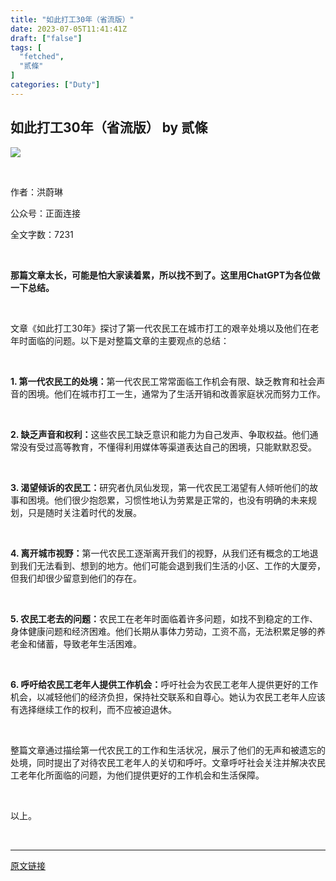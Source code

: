 ```yaml
---
title: "如此打工30年（省流版）"
date: 2023-07-05T11:41:41Z
draft: ["false"]
tags: [
  "fetched",
  "贰條"
]
categories: ["Duty"]
---
```

如此打工30年（省流版） by 贰條
------
<div><section data-role="outer" label="edit by 135editor"><section data-role="paragraph"><section><span><img data-backh="364" data-backw="546" data-ratio="0.6666666666666666" data-src="https://mmbiz.qpic.cn/sz_mmbiz_jpg/0GYk4awRxfVpUZRib1BAvUroRgbbIqCCTJ0ly9LJDKHwwZPhPAFHdo8PwZLbOew0K8CnEoFldj76SQyBllSItKA/640?wx_fmt=jpeg" data-type="jpeg" data-w="1080" src="https://mmbiz.qpic.cn/sz_mmbiz_jpg/0GYk4awRxfVpUZRib1BAvUroRgbbIqCCTJ0ly9LJDKHwwZPhPAFHdo8PwZLbOew0K8CnEoFldj76SQyBllSItKA/640?wx_fmt=jpeg"></span></section><p><br></p><p><span>作者：洪蔚琳 </span></p><p><span>公众号：正面连接</span></p><p><span>全文字数：7231</span></p><p><br></p><p><strong><span>那篇文章太长，可能是怕大家读着累，所以找不到了。这里用ChatGPT为各位做一下总结。</span></strong></p><p><br></p><p><span>文章《如此打工30年》探讨了第一代农民工在城市打工的艰辛处境以及他们在老年时面临的问题。以下是对整篇文章的主要观点的总结：</span></p><p><br></p><p><strong><span>1. 第一代农民工的处境：</span></strong><span>第一代农民工常常面临工作机会有限、缺乏教育和社会声音的困境。他们在城市打工一生，通常为了生活开销和改善家庭状况而努力工作。</span></p><p><br></p><p><strong><span>2. 缺乏声音和权利：</span></strong><span>这些农民工缺乏意识和能力为自己发声、争取权益。他们通常没有受过高等教育，不懂得利用媒体等渠道表达自己的困境，只能默默忍受。</span></p><p><br></p><p><strong><span>3. 渴望倾诉的农民工：</span></strong><span>研究者仇凤仙发现，第一代农民工渴望有人倾听他们的故事和困境。他们很少抱怨累，习惯性地认为劳累是正常的，也没有明确的未来规划，只是随时关注着时代的发展。</span></p><p><br></p><p><strong><span>4. 离开城市视野：</span></strong><span>第一代农民工逐渐离开我们的视野，从我们还有概念的工地退到我们无法看到、想到的地方。他们可能会退到我们生活的小区、工作的大厦旁，但我们却很少留意到他们的存在。</span></p><p><br></p><p><strong><span>5. 农民工老去的问题：</span></strong><span>农民工在老年时面临着许多问题，如找不到稳定的工作、身体健康问题和经济困难。他们长期从事体力劳动，工资不高，无法积累足够的养老金和储蓄，导致老年生活困难。</span></p><p><br></p><p><strong><span>6. 呼吁给农民工老年人提供工作机会：</span></strong><span>呼吁社会为农民工老年人提供更好的工作机会，以减轻他们的经济负担，保持社交联系和自尊心。她认为农民工老年人应该有选择继续工作的权利，而不应被迫退休。</span></p><p><br></p><p><span>整篇文章通过描绘第一代农民工的工作和生活状况，展示了他们的无声和被遗忘的处境，同时提出了对待农民工老年人的关切和呼吁。文章呼吁社会关注并解决农民工老年化所面临的问题，为他们提供更好的工作机会和生活保障。</span></p><p><br></p><p><span>以上。</span></p><p><span><br></span></p><section><mp-common-profile data-pluginname="mpprofile" data-id="MzIwNzA5NDc5Mg==" data-headimg="http://mmbiz.qpic.cn/mmbiz_png/0GYk4awRxfXCficGJz6upqfRiaCVeZ7lapAPUvoAmYdpD8NIduxvicv18BgFickJAIUZvxbrvxp1dicWHIiclicPj4pfA/0?wx_fmt=png" data-nickname="贰條" data-alias="thisistwo" data-signature="你特麽给我等着！" data-from="0" data-is_biz_ban="0"></mp-common-profile></section><p><span></span></p></section></section><p><mp-style-type data-value="3"></mp-style-type></p></div>  
<hr>
<a href="https://mp.weixin.qq.com/s/EFder7K5ZEJTGDxr4uixAA",target="_blank" rel="noopener noreferrer">原文链接</a>
